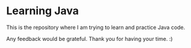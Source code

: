 <h1>Learning Java</h1>
<p>This is the repository where I am trying to learn and practice Java code.</p>
<p>Any feedback would be grateful. Thank you for having your time. :)</p>


